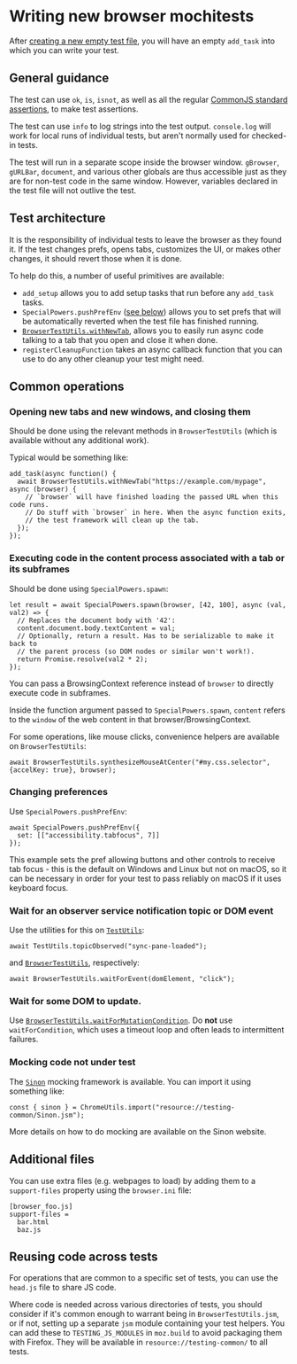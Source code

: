 # Writing new browser mochitests

After [creating a new empty test file](index.html#adding-new-tests), you will
have an empty `add_task` into which you can write your test.

## General guidance

The test can use `ok`, `is`, `isnot`, as well as all the regular
[CommonJS standard assertions](http://wiki.commonjs.org/wiki/Unit_Testing/1.1),
to make test assertions.

The test can use `info` to log strings into the test output.
``console.log`` will work for local runs of individual tests, but aren't
normally used for checked-in tests.

The test will run in a separate scope inside the browser window.
`gBrowser`, `gURLBar`, `document`, and various other globals are thus
accessible just as they are for non-test code in the same window. However,
variables declared in the test file will not outlive the test.

## Test architecture

It is the responsibility of individual tests to leave the browser as they
found it. If the test changes prefs, opens tabs, customizes the UI, or makes
other changes, it should revert those when it is done.

To help do this, a number of useful primitives are available:

- `add_setup` allows you to add setup tasks that run before any `add_task` tasks.
- `SpecialPowers.pushPrefEnv` ([see below](#changing-preferences)) allows you to set prefs that will be automatically
  reverted when the test file has finished running.
- [`BrowserTestUtils.withNewTab`](browsertestutils.html#BrowserTestUtils.withNewTab), allows you to easily run async code
  talking to a tab that you open and close it when done.
- `registerCleanupFunction` takes an async callback function that you can use
  to do any other cleanup your test might need.

## Common operations

### Opening new tabs and new windows, and closing them

Should be done using the relevant methods in `BrowserTestUtils` (which
is available without any additional work).

Typical would be something like:

```lang=js
add_task(async function() {
  await BrowserTestUtils.withNewTab("https://example.com/mypage", async (browser) {
    // `browser` will have finished loading the passed URL when this code runs.
    // Do stuff with `browser` in here. When the async function exits,
    // the test framework will clean up the tab.
  });
});
```

### Executing code in the content process associated with a tab or its subframes

Should be done using `SpecialPowers.spawn`:

```lang=js
let result = await SpecialPowers.spawn(browser, [42, 100], async (val, val2) => {
  // Replaces the document body with '42':
  content.document.body.textContent = val;
  // Optionally, return a result. Has to be serializable to make it back to
  // the parent process (so DOM nodes or similar won't work!). 
  return Promise.resolve(val2 * 2);
});
```

You can pass a BrowsingContext reference instead of `browser` to directly execute
code in subframes.

Inside the function argument passed to `SpecialPowers.spawn`, `content` refers
to the `window` of the web content in that browser/BrowsingContext.

For some operations, like mouse clicks, convenience helpers are available on
`BrowserTestUtils`:

```lang=js
await BrowserTestUtils.synthesizeMouseAtCenter("#my.css.selector", {accelKey: true}, browser);
```

### Changing preferences

Use `SpecialPowers.pushPrefEnv`:

```lang=js
await SpecialPowers.pushPrefEnv({
  set: [["accessibility.tabfocus", 7]]
});
```
This example sets the pref allowing buttons and other controls to receive tab focus -
this is the default on Windows and Linux but not on macOS, so it can be necessary in
order for your test to pass reliably on macOS if it uses keyboard focus.

### Wait for an observer service notification topic or DOM event

Use the utilities for this on [`TestUtils`](../testutils.html#TestUtils.topicObserved):

```lang=js
await TestUtils.topicObserved("sync-pane-loaded");
```

and [`BrowserTestUtils`](browsertestutils.html#BrowserTestUtils.waitForEvent), respectively:

```lang=js
await BrowserTestUtils.waitForEvent(domElement, "click");
```

### Wait for some DOM to update.

Use [`BrowserTestUtils.waitForMutationCondition`](browsertestutils.html#BrowserTestUtils.waitForMutationCondition).
Do **not** use `waitForCondition`, which uses a timeout loop and often
leads to intermittent failures.

### Mocking code not under test

The [`Sinon`](https://sinonjs.org/) mocking framework is available. You can import it
using something like:

```lang=js
const { sinon } = ChromeUtils.import("resource://testing-common/Sinon.jsm");
```

More details on how to do mocking are available on the Sinon website.

## Additional files

You can use extra files (e.g. webpages to load) by adding them to a `support-files`
property using the `browser.ini` file:

```lang=ini
[browser_foo.js]
support-files =
  bar.html
  baz.js
```

## Reusing code across tests

For operations that are common to a specific set of tests, you can use the `head.js`
file to share JS code.

Where code is needed across various directories of tests, you should consider if it's
common enough to warrant being in `BrowserTestUtils.jsm`, or if not, setting up
a separate `jsm` module containing your test helpers. You can add these to
`TESTING_JS_MODULES` in `moz.build` to avoid packaging them with Firefox. They
will be available in `resource://testing-common/` to all tests.

